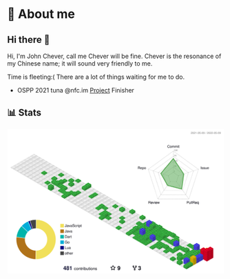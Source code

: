 # :rocket: About me

## Hi there 👋

Hi, I'm John Chever, call me Chever will be fine. Chever is the resonance of my Chinese name; it will sound very friendly to me.

Time is fleeting:( There are a lot of things waiting for me to do.

- OSPP 2021 tuna @nfc.im [Project](https://summer-ospp.ac.cn/2021/#:~:text=%E4%BB%93%E5%BA%93%E5%9C%B0%E5%9D%80-,%E6%B1%9F%E6%99%A8%E7%82%9C,-%E8%B7%A8%E5%B9%B3%E5%8F%B0%20NFC) Finisher

## 📊 Stats

![profile-3d-contrib](./profile-3d-contrib/profile-gitblock.svg)

<!--
**Chever-John/Chever-John** is a ✨ _special_ ✨ repository because its `README.md` (this file) appears on your GitHub profile.

Here are some ideas to get you started:

- 🔭 I’m currently working on ...
- 🌱 I’m currently learning ...
- 👯 I’m looking to collaborate on ...
- 🤔 I’m looking for help with ...
- 💬 Ask me about ...
- 📫 How to reach me: ...
- 😄 Pronouns: ...
- ⚡ Fun fact: ...
-->
